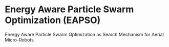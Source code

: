 # Energy Aware Particle Swarm Optimization (EAPSO)
Energy Aware Particle Swarm Optimization as Search Mechanism for Aerial Micro-Robots
